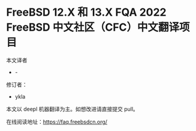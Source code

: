 # FreeBSD 12.X 和 13.X FQA 2022 FreeBSD 中文社区（CFC）中文翻译项目

本文译者 

- \-

修订者：

- ykla

本文以 deepl 机器翻译为主。如想改进请直接提交 pull。

在线阅读地址：<https://faq.freebsdcn.org/>
